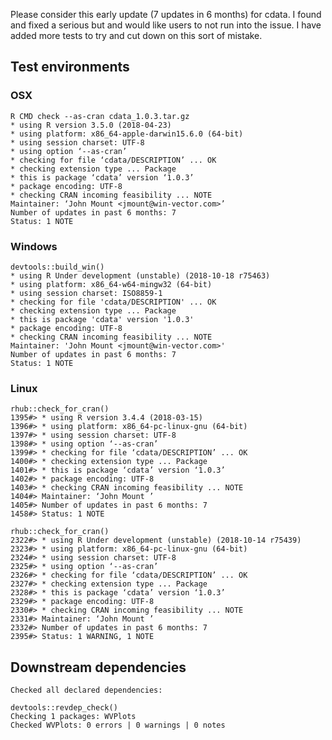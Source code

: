 

Please consider this early update (7 updates in 6 months) for cdata. I found and fixed a serious but and would like users to not run into the issue.  I have added more tests to try and cut down on this sort of mistake.

## Test environments

### OSX
   
    R CMD check --as-cran cdata_1.0.3.tar.gz 
    * using R version 3.5.0 (2018-04-23)
    * using platform: x86_64-apple-darwin15.6.0 (64-bit)
    * using session charset: UTF-8
    * using option ‘--as-cran’
    * checking for file ‘cdata/DESCRIPTION’ ... OK
    * checking extension type ... Package
    * this is package ‘cdata’ version ‘1.0.3’
    * package encoding: UTF-8
    * checking CRAN incoming feasibility ... NOTE
    Maintainer: ‘John Mount <jmount@win-vector.com>’
    Number of updates in past 6 months: 7
    Status: 1 NOTE


### Windows

    devtools::build_win()
    * using R Under development (unstable) (2018-10-18 r75463)
    * using platform: x86_64-w64-mingw32 (64-bit)
    * using session charset: ISO8859-1
    * checking for file 'cdata/DESCRIPTION' ... OK
    * checking extension type ... Package
    * this is package 'cdata' version '1.0.3'
    * package encoding: UTF-8
    * checking CRAN incoming feasibility ... NOTE
    Maintainer: 'John Mount <jmount@win-vector.com>'
    Number of updates in past 6 months: 7
    Status: 1 NOTE
    
### Linux

    rhub::check_for_cran()
    1395#> * using R version 3.4.4 (2018-03-15)
    1396#> * using platform: x86_64-pc-linux-gnu (64-bit)
    1397#> * using session charset: UTF-8
    1398#> * using option ‘--as-cran’
    1399#> * checking for file ‘cdata/DESCRIPTION’ ... OK
    1400#> * checking extension type ... Package
    1401#> * this is package ‘cdata’ version ‘1.0.3’
    1402#> * package encoding: UTF-8
    1403#> * checking CRAN incoming feasibility ... NOTE
    1404#> Maintainer: ‘John Mount ’
    1405#> Number of updates in past 6 months: 7
    1458#> Status: 1 NOTE

    rhub::check_for_cran()
    2322#> * using R Under development (unstable) (2018-10-14 r75439)
    2323#> * using platform: x86_64-pc-linux-gnu (64-bit)
    2324#> * using session charset: UTF-8
    2325#> * using option ‘--as-cran’
    2326#> * checking for file ‘cdata/DESCRIPTION’ ... OK
    2327#> * checking extension type ... Package
    2328#> * this is package ‘cdata’ version ‘1.0.3’
    2329#> * package encoding: UTF-8
    2330#> * checking CRAN incoming feasibility ... NOTE
    2331#> Maintainer: ‘John Mount ’
    2332#> Number of updates in past 6 months: 7
    2395#> Status: 1 WARNING, 1 NOTE

## Downstream dependencies

    Checked all declared dependencies:

    devtools::revdep_check()
    Checking 1 packages: WVPlots
    Checked WVPlots: 0 errors | 0 warnings | 0 notes

    